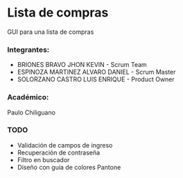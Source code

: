 # Lista de compras
GUI para una lista de compras

### Integrantes:
- BRIONES BRAVO JHON KEVIN - Scrum Team
- ESPINOZA MARTINEZ ALVARO DANIEL - Scrum Master
- SOLORZANO CASTRO LUIS ENRIQUE - Product Owner

### Académico:
Paulo Chiliguano

### TODO
- Validación de campos de ingreso
- Recuperación de contraseña
- Filtro en buscador
- Diseño con guía de colores Pantone
